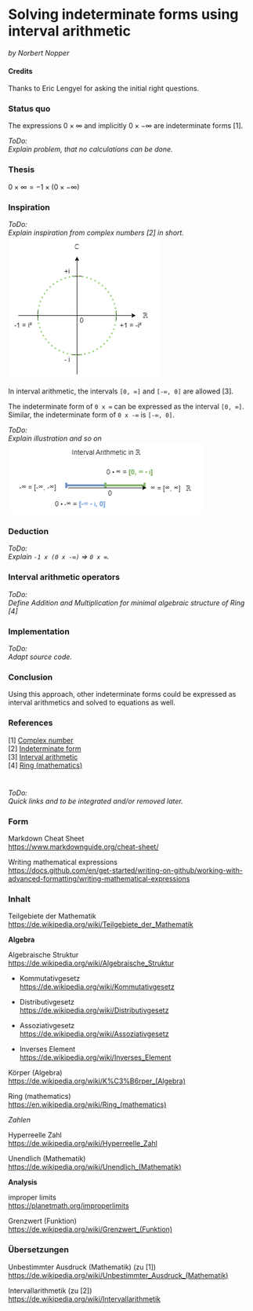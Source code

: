 # Solving indeterminate forms using interval arithmetic

*by Norbert Nopper*

#### Credits

Thanks to Eric Lengyel for asking the initial right questions.  

### Status quo

The expressions $0 \times ∞$ and implicitly $0 \times -∞$ are indeterminate forms [1].

*ToDo:*  
*Explain problem, that no calculations can be done.*  

### Thesis

$0 \times ∞ = -1 \times (0 \times -∞)$

### Inspiration

*ToDo:*  
*Explain inspiration from complex numbers [2] in short.*  
![](illustrations/visual_complex_number.png)  

In interval arithmetic, the intervals `[0, ∞]` and `[-∞, 0]` are allowed [3].

The indeterminate form of `0 x ∞` can be expressed as the interval `[0, ∞]`.  
Similar, the indeterminate form of `0 x -∞` is `[-∞, 0]`.

*ToDo:*  
*Explain illustration and so on*  
![](illustrations/visual_interval_number.png)  

### Deduction

*ToDo:*  
*Explain `-1 x (0 x -∞)` => `0 x ∞`.* 

### Interval arithmetic operators

*ToDo:*  
*Define Addition and Multiplication for minimal algebraic structure of Ring [4]*  

### Implementation

*ToDo:*  
*Adapt source code.*  

### Conclusion

Using this approach, other indeterminate forms could be expressed as interval arithmetics and solved to equations as well.

### References

[1] [Complex number](https://en.wikipedia.org/wiki/Complex_number)  
[2] [Indeterminate form](https://en.wikipedia.org/wiki/Indeterminate_form)  
[3] [Interval arithmetic](https://en.wikipedia.org/wiki/Interval_arithmetic)  
[4] [Ring (mathematics)](https://en.wikipedia.org/wiki/Ring_(mathematics))  

#

*ToDo:*  
*Quick links and to be integrated and/or removed later.*

### Form

Markdown Cheat Sheet  
https://www.markdownguide.org/cheat-sheet/

Writing mathematical expressions  
https://docs.github.com/en/get-started/writing-on-github/working-with-advanced-formatting/writing-mathematical-expressions

### Inhalt

Teilgebiete der Mathematik  
https://de.wikipedia.org/wiki/Teilgebiete_der_Mathematik

**Algebra**

Algebraische Struktur  
https://de.wikipedia.org/wiki/Algebraische_Struktur

- Kommutativgesetz  
https://de.wikipedia.org/wiki/Kommutativgesetz

- Distributivgesetz  
https://de.wikipedia.org/wiki/Distributivgesetz

- Assoziativgesetz  
https://de.wikipedia.org/wiki/Assoziativgesetz

- Inverses Element  
https://de.wikipedia.org/wiki/Inverses_Element

Körper (Algebra)  
https://de.wikipedia.org/wiki/K%C3%B6rper_(Algebra)

Ring (mathematics)  
https://en.wikipedia.org/wiki/Ring_(mathematics)  

*Zahlen*

Hyperreelle Zahl  
https://de.wikipedia.org/wiki/Hyperreelle_Zahl

Unendlich (Mathematik)  
https://de.wikipedia.org/wiki/Unendlich_(Mathematik)

**Analysis**

improper limits  
https://planetmath.org/improperlimits

Grenzwert (Funktion)  
https://de.wikipedia.org/wiki/Grenzwert_(Funktion)

### Übersetzungen

Unbestimmter Ausdruck (Mathematik) (zu [1])  
https://de.wikipedia.org/wiki/Unbestimmter_Ausdruck_(Mathematik)

Intervallarithmetik (zu [2])  
https://de.wikipedia.org/wiki/Intervallarithmetik

